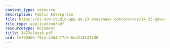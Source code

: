 ```yaml
---
content_type: resource
description: Public Enterprise
file: https://ol-ocw-studio-app-qa.s3.amazonaws.com/courses/14-23-government-regulation-of-industry-spring-2003/fef90d6bf9ca43d477c06ad2181df2d8_1423class6.pdf
file_type: application/pdf
resourcetype: Document
title: 1423class6.pdf
uid: fef90d6b-f9ca-43d4-77c0-6ad2181df2d8
---
```

